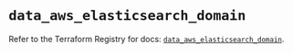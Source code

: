 # `data_aws_elasticsearch_domain`

Refer to the Terraform Registry for docs: [`data_aws_elasticsearch_domain`](https://registry.terraform.io/providers/hashicorp/aws/6.13.0/docs/data-sources/elasticsearch_domain).
